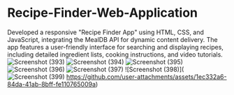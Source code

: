 # Recipe-Finder-Web-Application
Developed a responsive "Recipe Finder App" using HTML, CSS, and JavaScript, integrating the MealDB API for dynamic content delivery. The app features a user-friendly interface for searching and displaying recipes, including detailed ingredient lists, cooking instructions, and video tutorials.
![Screenshot (393)](https://github.com/user-attachments/assets/b2f812d6-549f-479f-a033-3c776f3cb020)
![Screenshot (394)](https://github.com/user-attachments/assets/442bb0df-f215-453e-b44d-e1e8e7e4da25)
![Screenshot (395)](https://github.com/user-attachments/assets/71437da3-b4e7-48a7-b32c-094f377a91f2)
![Screenshot (396)](https://github.com/user-attachments/assets/650a8c5a-0a18-433a-9890-8e80587e6094)
![Screenshot (397)](https://github.com/user-attachments/assets/510b7094-8cb2-4e32-83a5-7c953c065759)
![Screenshot (398)](![Screenshot (399)](https://github.com/user-attachments/assets/aa41cb80-bf8f-4e0c-9736-0613ab776d18)
https://github.com/user-attachments/assets/1ec332a6-84da-41ab-8bff-fe110765009a)
